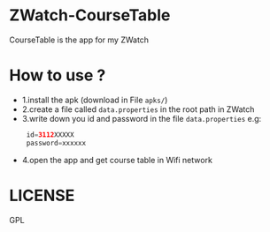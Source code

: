 ZWatch-CourseTable
===
CourseTable is the app for my ZWatch

How to use ?
===
* 1.install the apk (download in File `apks/`)
* 2.create a file called `data.properties` in the root path in ZWatch
* 3.write down you id and password in the file `data.properties`
   e.g:
   ```java
    id=3112XXXXX
    password=xxxxxx
   ```
* 4.open the app and get course table in Wifi network

LICENSE
===
GPL



